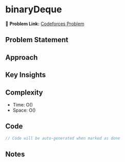 # binaryDeque

🔗 **Problem Link:** [Codeforces Problem](https://codeforces.com/problemset/problem/1692/E)

## Problem Statement
<!-- Describe the problem here -->

## Approach
<!-- Explain your approach -->

## Key Insights
<!-- List key insights and tricks -->

## Complexity
- Time: O()
- Space: O()

## Code
```cpp
// Code will be auto-generated when marked as done
```

## Notes
<!-- Any additional notes -->
